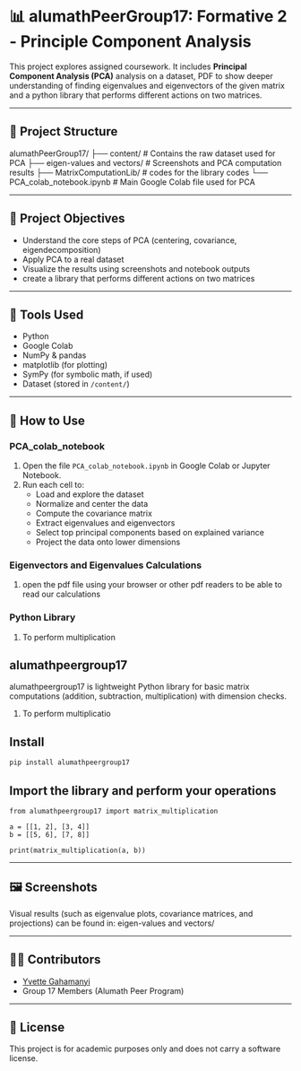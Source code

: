 # 📊 alumathPeerGroup17: Formative 2 - Principle Component Analysis

This project explores assigned coursework. It includes **Principal Component Analysis (PCA)** analysis on a dataset, PDF to show deeper understanding of finding eigenvalues and eigenvectors of the given matrix and a python library that performs different actions on two matrices.

---

## 📁 Project Structure

alumathPeerGroup17/
├── content/ # Contains the raw dataset used for PCA
├── eigen-values and vectors/ # Screenshots and PCA computation results
├── MatrixComputationLib/ # codes for the library codes
└── PCA_colab_notebook.ipynb # Main Google Colab file used for PCA

---

## 📌 Project Objectives

- Understand the core steps of PCA (centering, covariance, eigendecomposition)
- Apply PCA to a real dataset
- Visualize the results using screenshots and notebook outputs
- create a library that performs different actions on two matrices

---

## 🧪 Tools Used

- Python
- Google Colab
- NumPy & pandas
- matplotlib (for plotting)
- SymPy (for symbolic math, if used)
- Dataset (stored in `/content/`)

---

## 🚀 How to Use

### PCA_colab_notebook

1. Open the file `PCA_colab_notebook.ipynb` in Google Colab or Jupyter Notebook.
2. Run each cell to:
   - Load and explore the dataset
   - Normalize and center the data
   - Compute the covariance matrix
   - Extract eigenvalues and eigenvectors
   - Select top principal components based on explained variance
   - Project the data onto lower dimensions

### Eigenvectors and Eigenvalues Calculations

1. open the pdf file using your browser or other pdf readers to be able to read our calculations

### Python Library

1. To perform multiplication
## alumathpeergroup17

alumathpeergroup17 is  lightweight Python library for basic matrix computations (addition, subtraction, multiplication) with dimension checks.
1. To perform multiplicatio
## Install

```bash
pip install alumathpeergroup17
```
## Import the library  and perform your operations
```
from alumathpeergroup17 import matrix_multiplication

a = [[1, 2], [3, 4]]
b = [[5, 6], [7, 8]]

print(matrix_multiplication(a, b))
```
---


## 🖼 Screenshots

Visual results (such as eigenvalue plots, covariance matrices, and projections) can be found in:
eigen-values and vectors/

---

## 👩‍💻 Contributors

- [Yvette Gahamanyi](https://github.com/yvettegahamanyi)
- Group 17 Members (Alumath Peer Program)

---

## 📜 License

This project is for academic purposes only and does not carry a software license.
